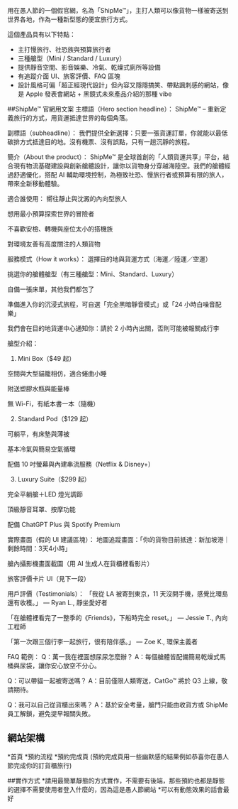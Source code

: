 用在愚人節的一個假官網，名為「ShipMe™」，主打人類可以像貨物一樣被寄送到世界各地，作為一種新型態的便宜旅行方式。

這個產品具有以下特點：

- 主打慢旅行、社恐族與預算旅行者
- 三種艙型（Mini / Standard / Luxury）
- 提供靜音空間、影音娛樂、冷氣、乾燥式廁所等設備
- 有追蹤介面 UI、旅客評價、FAQ 區塊
- 設計風格可偏「超正經現代設計」但內容又隱隱搞笑、帶點諷刺感的網站，像是 Apple 發表會網站 + 黑鏡式未來產品介紹的那種 vibe


##ShipMe™ 官網用文案
主標語（Hero section headline）：
ShipMe™ – 重新定義旅行的方式，用貨運抵達世界的每個角落。

副標語（subheadline）：
我們提供全新選擇：只要一張貨運訂單，你就能以最低碳排方式抵達目的地。沒有機票、沒有誤點，只有一趟沉靜的旅程。

簡介（About the product）：
ShipMe™ 是全球首創的「人類貨運共享」平台，結合現有物流基礎建設與創新艙體設計，讓你以貨物身分穿越海陸空。我們的艙體經過舒適優化，搭配 AI 輔助環境控制，為極致社恐、慢旅行者或預算有限的旅人，帶來全新移動體驗。

適合誰使用：
嚮往靜止與沈澱的內向型旅人

想用最小預算探索世界的冒險者

不喜歡安檢、轉機與座位太小的搭機族

對環境友善有高度關注的人類貨物

服務模式（How it works）：
選擇目的地與貨運方式（海運／陸運／空運）

挑選你的艙體艙型（有三種艙型：Mini、Standard、Luxury）

自備一張床單，其他我們都包了

準備進入你的沉浸式旅程，可自選「完全黑暗靜音模式」或「24 小時白噪音配樂」

我們會在目的地貨運中心通知你：請於 2 小時內出關，否則可能被報關成行李

艙型介紹：
1. Mini Box（$49 起）

空間與大型貓籠相仿，適合蜷曲小睡

附送塑膠水瓶與能量棒

無 Wi-Fi，有紙本書一本（隨機）

2. Standard Pod（$129 起）

可躺平，有床墊與薄被

基本冷氣與簡易空氣循環

配備 10 吋螢幕與內建串流服務（Netflix & Disney+）

3. Luxury Suite（$299 起）

完全平躺艙＋LED 燈光調節

頂級靜音耳罩、按摩功能

配備 ChatGPT Plus 與 Spotify Premium

實際畫面（假的 UI 建議區塊）：
地圖追蹤畫面：「你的貨物目前抵達：新加坡港｜剩餘時間：3天4小時」

艙內攝影機畫面截圖（用 AI 生成人在貨櫃裡看影片）

旅客評價卡片 UI（見下一段）

用戶評價（Testimonials）：
「我從 LA 被寄到東京，11 天沒開手機，感覺比環島還有收穫。」
— Ryan L., 靜坐愛好者

「在艙體裡看完了一整季的《Friends》，下船時完全 reset。」
— Jessie T., 內向工程師

「第一次跟三個行李一起旅行，很有陪伴感。」
— Zoe K., 環保主義者

FAQ 範例：
Q：萬一我在裡面想尿尿怎麼辦？
A：每個艙體皆配備簡易乾燥式馬桶與尿袋，讓你安心放空不分心。

Q：可以帶貓一起被寄送嗎？
A：目前僅限人類寄送，CatGo™ 將於 Q3 上線，敬請期待。

Q：我可以自己從貨櫃出來嗎？
A：基於安全考量，艙門只能由收貨方或 ShipMe 員工解鎖，避免提早報關失敗。



## 網站架構
*首頁
*預約流程
*預約完成頁 (預約完成頁用一些幽默感的結果例如恭喜你在愚人節完成你的訂貨櫃旅行)

##實作方式
*請用最簡單靜態的方式實作，不需要有後端，那些預約也都是靜態的選擇不需要使用者登入什麼的，因為這是愚人節網站
*可以有動態效果的話會最好